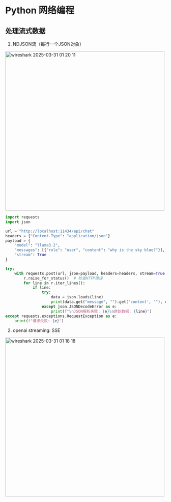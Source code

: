 # Python 网络编程

## 处理流式数据

1. NDJSON流（每行一个JSON对象）

<img width="500" alt="wireshark 2025-03-31 01 20 11" src="https://github.com/user-attachments/assets/c739abd3-4837-4da0-acba-2add6b845f49" />


```python
import requests
import json

url = "http://localhost:11434/api/chat"
headers = {"Content-Type": "application/json"}
payload = {
    "model": "llama3.2",
    "messages": [{"role": "user", "content": "why is the sky blue?"}],
    "stream": True
}

try:
    with requests.post(url, json=payload, headers=headers, stream=True, timeout=30) as r:
        r.raise_for_status()  # 检查HTTP错误
        for line in r.iter_lines():
            if line:
                try:
                    data = json.loads(line)
                    print(data.get("message", "").get('content', ""), end="", flush=True)
                except json.JSONDecodeError as e:
                    print(f"\nJSON解析失败: {e}\n原始数据: {line}")
except requests.exceptions.RequestException as e:
    print(f"请求失败: {e}")
```

2. openai streaming: SSE

<img width="500" alt="wireshark 2025-03-31 01 18 18" src="https://github.com/user-attachments/assets/2a823940-ddd1-42d6-ab0b-7213aadad9cf" />

